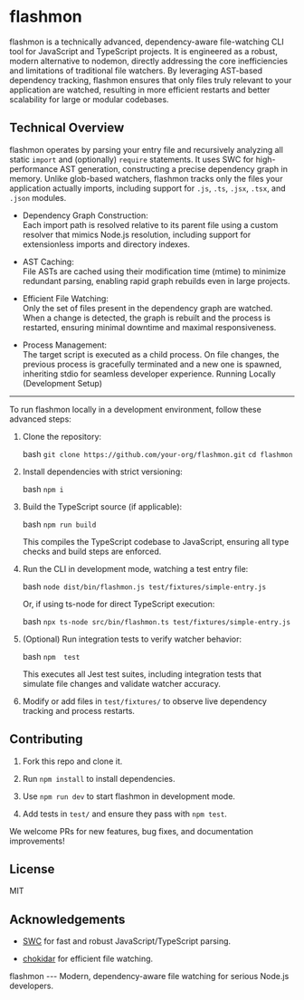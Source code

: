 # flashmon

flashmon is a technically advanced, dependency-aware file-watching CLI tool for JavaScript and TypeScript projects. It is engineered as a robust, modern alternative to nodemon, directly addressing the core inefficiencies and limitations of traditional file watchers. By leveraging AST-based dependency tracking, flashmon ensures that only files truly relevant to your application are watched, resulting in more efficient restarts and better scalability for large or modular codebases.

## Technical Overview

flashmon operates by parsing your entry file and recursively analyzing all static `import` and (optionally) `require` statements. It uses SWC for high-performance AST generation, constructing a precise dependency graph in memory. Unlike glob-based watchers, flashmon tracks only the files your application actually imports, including support for `.js`, `.ts`, `.jsx`, `.tsx`, and `.json` modules.

- Dependency Graph Construction:\
  Each import path is resolved relative to its parent file using a custom resolver that mimics Node.js resolution, including support for extensionless imports and directory indexes.

- AST Caching:\
  File ASTs are cached using their modification time (mtime) to minimize redundant parsing, enabling rapid graph rebuilds even in large projects.

- Efficient File Watching:\
  Only the set of files present in the dependency graph are watched. When a change is detected, the graph is rebuilt and the process is restarted, ensuring minimal downtime and maximal responsiveness.

- Process Management:\
   The target script is executed as a child process. On file changes, the previous process is gracefully terminated and a new one is spawned, inheriting stdio for seamless developer experience.
  Running Locally (Development Setup)

---

To run flashmon locally in a development environment, follow these advanced steps:

1.  Clone the repository:

    bash
    `git clone https://github.com/your-org/flashmon.git`
    `cd flashmon`

2.  Install dependencies with strict versioning:

    bash
    `npm i `

3.  Build the TypeScript source (if applicable):

    bash
    `npm run build `

    This compiles the TypeScript codebase to JavaScript, ensuring all type checks and build steps are enforced.

4.  Run the CLI in development mode, watching a test entry file:

    bash
    `node dist/bin/flashmon.js test/fixtures/simple-entry.js `

    Or, if using ts-node for direct TypeScript execution:

    bash
    `npx ts-node src/bin/flashmon.ts test/fixtures/simple-entry.js `

5.  (Optional) Run integration tests to verify watcher behavior:

    bash
    `npm  test  `

    This executes all Jest test suites, including integration tests that simulate file changes and validate watcher accuracy.

6.  Modify or add files in `test/fixtures/` to observe live dependency tracking and process restarts.

## Contributing

1.  Fork this repo and clone it.

2.  Run `npm install` to install dependencies.

3.  Use `npm run dev` to start flashmon in development mode.

4.  Add tests in `test/` and ensure they pass with `npm test`.

We welcome PRs for new features, bug fixes, and documentation improvements!

## License

MIT

## Acknowledgements

- [SWC](https://swc.rs/) for fast and robust JavaScript/TypeScript parsing.

- [chokidar](https://github.com/paulmillr/chokidar) for efficient file watching.

flashmon --- Modern, dependency-aware file watching for serious Node.js developers.
